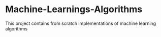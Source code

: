 # Machine-Learnings-Algorithms
This project contains from scratch implementations of machine learning algorithms
